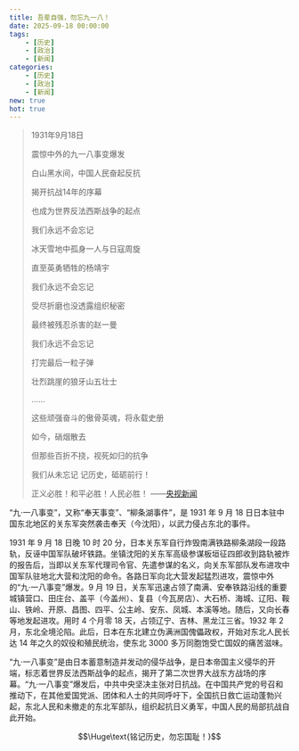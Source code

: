 ```yaml
---
title: 吾辈自强，勿忘九一八！
date: 2025-09-18 00:00:00
tags:
	- [历史]
	- [政治]
	- [新闻]
categories:
	- [历史]
	- [政治]
	- [新闻]
new: true
hot: true
---
```


> 1931年9月18日
> 
> 震惊中外的九一八事变爆发
> 
> 白山黑水间，中国人民奋起反抗
> 
> 揭开抗战14年的序幕
> 
> 也成为世界反法西斯战争的起点
> 
> <!--more-->
> 
> 我们永远不会忘记
> 
> 冰天雪地中孤身一人与日寇周旋
> 
> 直至英勇牺牲的杨靖宇
> 
> 我们永远不会忘记
> 
> 受尽折磨也没透露组织秘密
> 
> 最终被残忍杀害的赵一曼
> 
> 我们永远不会忘记
> 
> 打完最后一粒子弹
> 
> 壮烈跳崖的狼牙山五壮士
> 
> ……
> 
> 这些顽强奋斗的傲骨英魂，将永载史册
> 
> 
> 如今，硝烟散去
> 
> 但那些百折不挠，视死如归的抗争
> 
> 我们从未忘记
> 记历史，砥砺前行！
> 
> 正义必胜！和平必胜！人民必胜！
> ——[央视新闻](https://ysxw.cctv.cn/article.html?toc_style_id=feeds_default&t=1758125508104&item_id=4457617170575898933&channelId=1119&fromModule=lemma_middle-info)

  “九·一八事变”，又称“奉天事变”、“柳条湖事件”，是 $1931$ 年 $9$ 月 $18$ 日日本驻中国东北地区的关东军突然袭击奉天（今沈阳），以武力侵占东北的事件。
  
  $1931$ 年 $9$ 月 $18$ 日晚 $10$ 时 $20$ 分，日本关东军自行炸毁南满铁路柳条湖段一段路轨，反诬中国军队破坏铁路。坐镇沈阳的关东军高级参谋板垣征四郎收到路轨被炸的报告后，当即以关东军代理司令官、先遣参谋的名义，向关东军部队发布进攻中国军队驻地北大营和沈阳的命令。各路日军向北大营发起猛烈进攻，震惊中外的“九·一八事变”爆发。$9$ 月 $19$ 日，关东军迅速占领了南满、安奉铁路沿线的重要城镇营口、田庄台、盖平（今盖州）、复县（今瓦房店）、大石桥、海城、辽阳、鞍山、铁岭、开原、昌图、四平、公主岭、安东、凤城、本溪等地。随后，又向长春等地发起进攻。用时 $4$ 个月零 $18$ 天，占领辽宁、吉林、黑龙江三省。$1932$ 年 $2$ 月，东北全境沦陷。此后，日本在东北建立伪满洲国傀儡政权，开始对东北人民长达 $14$ 年之久的奴役和殖民统治，使东北 $3000$ 多万同胞饱受亡国奴的痛苦滋味。
  
  “九·一八事变”是由日本蓄意制造并发动的侵华战争，是日本帝国主义侵华的开端，标志着世界反法西斯战争的起点，揭开了第二次世界大战东方战场的序幕。“九·一八事变”爆发后，中共中央坚决主张对日抗战。在中国共产党的号召和推动下，在其他爱国党派、团体和人士的共同呼吁下，全国抗日救亡运动蓬勃兴起，东北人民和未撤走的东北军部队，组织起抗日义勇军，中国人民的局部抗战自此开始。

$$\Huge\text{铭记历史，勿忘国耻！}$$
